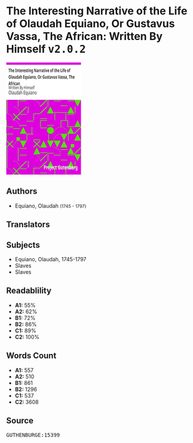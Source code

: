 # The Interesting Narrative of the Life of Olaudah Equiano, Or Gustavus Vassa, The African: Written By Himself <kbd>v2.0.2</kbd>

![](./cover.medium.jpg "")

## Authors


 - Equiano, Olaudah <small>(1745 - 1797)</small>

## Translators



## Subjects


 - Equiano, Olaudah, 1745-1797
 - Slaves
 - Slaves

## Readablility


 - **A1:** 55%
 - **A2:** 62%
 - **B1:** 72%
 - **B2:** 86%
 - **C1:** 89%
 - **C2:** 100%

## Words Count


 - **A1:** 557
 - **A2:** 510
 - **B1:** 861
 - **B2:** 1296
 - **C1:** 537
 - **C2:** 3608

## Source


<kbd>GUTHENBURGE:15399</kbd>
